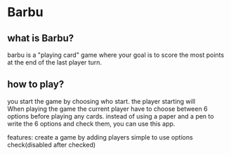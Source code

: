 # Barbu

## what is Barbu?
barbu is a "playing card" game where your goal is to score the most points at the end of the last player turn.

## how to play?
you start the game by choosing who start. the player starting will  
When playing the game the current player have to choose between 6 options before playing any cards.
instead of using a paper and a pen to write the 6 options and check them, you can use this app.

features:
create a game by adding players
simple to use options check(disabled after checked)

